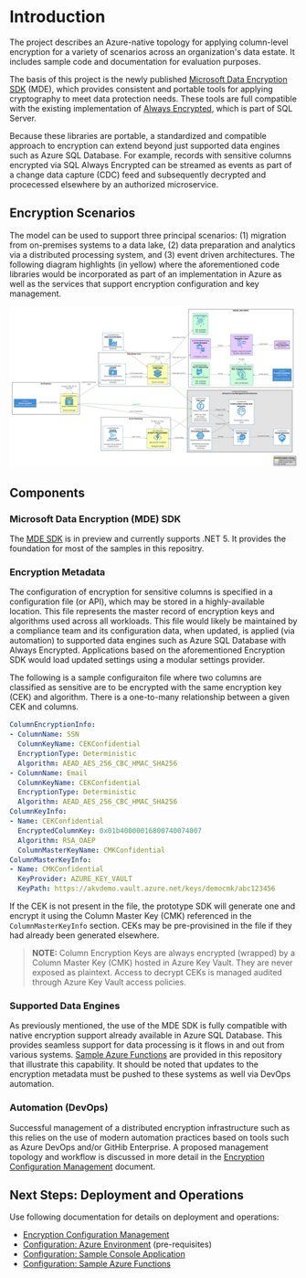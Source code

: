 # Introduction

The project describes an Azure-native topology for applying column-level encryption for a variety of scenarios across an organization's data estate. It includes sample code and documentation for evaluation purposes.

The basis of this project is the newly published [Microsoft Data Encryption SDK](https://github.com/Azure/microsoft-data-encryption-sdk) (MDE), which provides consistent and portable tools for applying cryptography to meet data protection needs. These tools are full compatible with the existing implementation of [Always Encrypted](https://docs.microsoft.com/en-us/sql/relational-databases/security/encryption/always-encrypted-database-engine?view=azuresqldb-current), which is part of SQL Server.

Because these libraries are portable, a standardized and compatible approach to encryption can extend beyond just supported data engines such as Azure SQL Database. For example, records with sensitive columns encrypted via SQL Always Encrypted can be streamed as events as part of a change data capture (CDC) feed and subsequently decrypted and procecessed elsewhere by an authorized microservice.

## Encryption Scenarios

The model can be used to support three principal scenarios: (1) migration from on-premises systems to a data lake, (2) data preparation and analytics via a distributed processing system, and (3) event driven architectures. The following diagram highlights (in yellow) where the aforementioned code libraries would be incorporated as part of an implementation in Azure as well as the services that support encryption configuration and key management.

<img src="docs/img/encryption-topology.png" />

## Components

### Microsoft Data Encryption (MDE) SDK

The [MDE SDK]((https://github.com/Azure/microsoft-data-encryption-sdk)) is in preview and currently supports .NET 5. It provides the foundation for most of the samples in this repositry.

### Encryption Metadata

The configuration of encryption for sensitive columns is specified in a configuration file (or API), which may be stored in a highly-available location. This file represents the master record of encryption keys and algorithms used across all workloads. This file would likely be maintained by a compliance team and its configuration data, when updated, is applied (via automation) to supported data engines such as Azure SQL Database with Always Encrypted. Applications based on the aforementioned Encryption SDK would load updated settings using a modular settings provider.

The following is a sample configuraiton file where two columns are classified as sensitive are to be encrypted with the same encryption key (CEK) and algorithm. There is a one-to-many relationship between a given CEK and columns.

```yaml
ColumnEncryptionInfo:
- ColumnName: SSN
  ColumnKeyName: CEKConfidential
  EncryptionType: Deterministic
  Algorithm: AEAD_AES_256_CBC_HMAC_SHA256
- ColumnName: Email
  ColumnKeyName: CEKConfidential
  EncryptionType: Deterministic
  Algorithm: AEAD_AES_256_CBC_HMAC_SHA256
ColumnKeyInfo:
- Name: CEKConfidential
  EncryptedColumnKey: 0x01b40000016800740074007
  Algorithm: RSA_OAEP
  ColumnMasterKeyName: CMKConfidential
ColumnMasterKeyInfo:
- Name: CMKConfidential
  KeyProvider: AZURE_KEY_VAULT
  KeyPath: https://akvdemo.vault.azure.net/keys/democmk/abc123456
```

If the CEK is not present in the file, the prototype SDK will generate one and encrypt it using the Column Master Key (CMK) referenced in the `ColumnMasterKeyInfo` section. CEKs may be pre-provisined in the file if they had already been generated elsewhere.

> **NOTE:** Column Encryption Keys are always encrypted (wrapped) by a Column Master Key (CMK) hosted in Azure Key Vault. They are never exposed as plaintext. Access to decrypt CEKs is managed audited through Azure Key Vault access policies.

### Supported Data Engines

As previously mentioned, the use of the MDE SDK is fully compatible with native encryption support already available in Azure SQL Database. This provides seamless support for data processing is it flows in and out from various systems. [Sample Azure Functions](src/ColumnEncryptionFunctions/README.md) are provided in this repository that illustrate this capability. It should be noted that updates to the encryption metadata must be pushed to these systems as well via DevOps automation.

### Automation (DevOps)

Successful management of a distributed encryption infrastructure such as this relies on the use of modern automation practices based on tools such as Azure DevOps and/or GitHib Enterprise. A proposed management topology and workflow is discussed in more detail in the [Encryption Configuration Management](docs/management-and-ops.md) document.

## Next Steps: Deployment and Operations

Use following documentation for details on deployment and operations:

* [Encryption Configuration Management](docs/management-and-ops.md)
* [Configuration: Azure Environment](docs/configure-azure.md) (pre-requisites)
* [Configuration: Sample Console Application](src/ColumnEncryptionApp/README.md)
* [Configuration: Sample Azure Functions](src/ColumnEncryptionFunctions/README.md)
